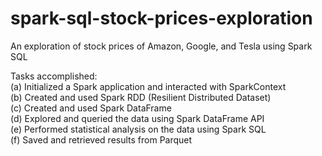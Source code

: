 # spark-sql-stock-prices-exploration
An exploration of stock prices of Amazon, Google, and Tesla using Spark SQL  
  
Tasks accomplished:  
(a) Initialized a Spark application and interacted with SparkContext  
(b) Created and used Spark RDD (Resilient Distributed Dataset)  
(c) Created and used Spark DataFrame  
(d) Explored and queried the data using Spark DataFrame API  
(e) Performed statistical analysis on the data using Spark SQL  
(f) Saved and retrieved results from Parquet
